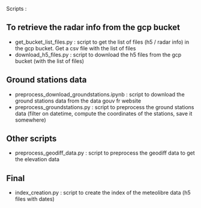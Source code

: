 Scripts :


## To retrieve the radar info from the gcp bucket

- get_bucket_list_files.py : script to get the list of files (h5 / radar info) in the gcp bucket. Get a csv file with the list of files
- download_h5_files.py : script to download the h5 files from the gcp bucket (with the list of files)

## Ground stations data

- preprocess_download_groundstations.ipynb : script to download the ground stations data from the data gouv fr website
- preprocess_groundstations.py : script to preprocess the ground stations data (filter on datetime, compute the coordinates of the stations, save it somewhere)

## Other scripts

- preprocess_geodiff_data.py : script to preprocess the geodiff data to get the elevation data


## Final

- index_creation.py : script to create the index of the meteolibre data (h5 files with dates)
